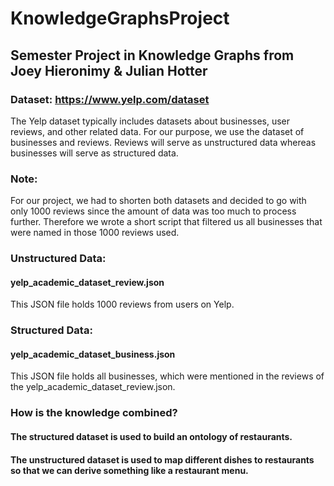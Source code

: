 # KnowledgeGraphsProject
## Semester Project in Knowledge Graphs from Joey Hieronimy & Julian Hotter

### Dataset: https://www.yelp.com/dataset
The Yelp dataset typically includes datasets about businesses, user reviews, and other related data.
For our purpose, we use the dataset of businesses and reviews.
Reviews will serve as unstructured data whereas businesses will serve as structured data.

### Note:
For our project, we had to shorten both datasets and decided to go with only 1000 reviews since the amount of data was too much to process further.
Therefore we wrote a short script that filtered us all businesses that were named in those 1000 reviews used.

### Unstructured Data:
#### yelp_academic_dataset_review.json
This JSON file holds 1000 reviews from users on Yelp.


### Structured Data:
#### yelp_academic_dataset_business.json
This JSON file holds all businesses, which were mentioned in the reviews of the yelp_academic_dataset_review.json.

### How is the knowledge combined?
#### The structured dataset is used to build an ontology of restaurants.
#### The unstructured dataset is used to map different dishes to restaurants so that we can derive something like a restaurant menu.


